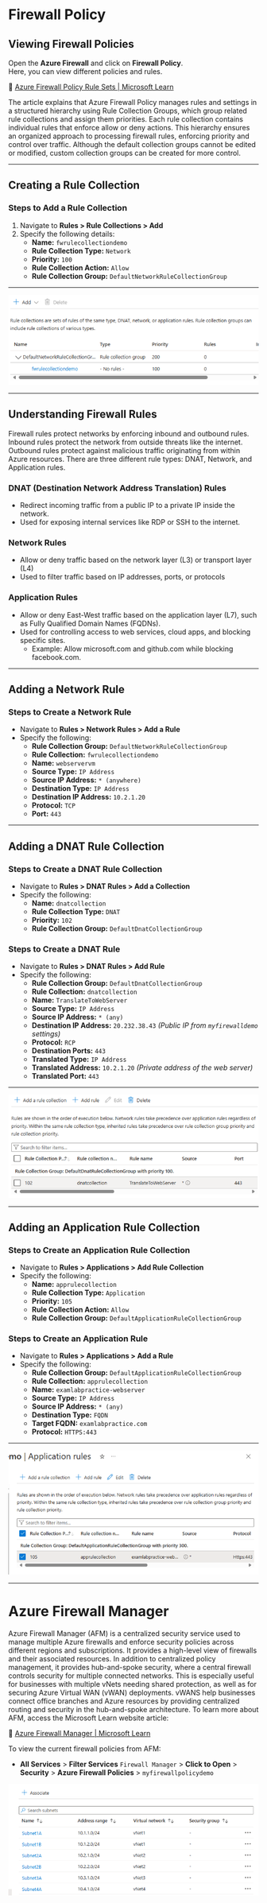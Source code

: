 # **Firewall Policy**  

## **Viewing Firewall Policies**  
Open the **Azure Firewall** and click on **Firewall Policy**.  
Here, you can view different policies and rules.  

📖 [Azure Firewall Policy Rule Sets | Microsoft Learn](https://learn.microsoft.com/en-us/azure/firewall/policy-rule-sets)  

The article explains that Azure Firewall Policy manages rules and settings in a structured hierarchy using Rule Collection Groups, which group related rule collections and assign them priorities. Each rule collection contains individual rules that enforce allow or deny actions. This hierarchy ensures an organized approach to processing firewall rules, enforcing priority and control over traffic. Although the default collection groups cannot be edited or modified, custom collection groups can be created for more control.  

---

## **Creating a Rule Collection**  
### **Steps to Add a Rule Collection**  
1. Navigate to **Rules > Rule Collections > Add**  
2. Specify the following details:  
   - **Name:** `fwrulecollectiondemo`  
   - **Rule Collection Type:** `Network`  
   - **Priority:** `100`  
   - **Rule Collection Action:** `Allow`  
   - **Rule Collection Group:** `DefaultNetworkRuleCollectionGroup`  

---
![getcontent](https://github.com/GSecAwareness/Firewall/blob/main/RuleCollectionDemo.png)  

---

## **Understanding Firewall Rules**  
Firewall rules protect networks by enforcing inbound and outbound rules. Inbound rules protect the network from outside threats like the internet. Outbound rules protect against malicious traffic originating from within Azure resources. There are three different rule types: DNAT, Network, and Application rules. 

### DNAT (Destination Network Address Translation) Rules  
- Redirect incoming traffic from a public IP to a private IP inside the network.  
- Used for exposing internal services like RDP or SSH to the internet.  

### Network Rules  
- Allow or deny traffic based on the network layer (L3) or transport layer (L4)
- Used to filter traffic based on IP addresses, ports, or protocols  

### Application Rules  
- Allow or deny East-West traffic based on the application layer (L7), such as Fully Qualified Domain Names (FQDNs).  
- Used for controlling access to web services, cloud apps, and blocking specific sites.  
  - Example: Allow microsoft.com and github.com while blocking facebook.com.  

---

## **Adding a Network Rule**  
### **Steps to Create a Network Rule**  
- Navigate to **Rules > Network Rules > Add a Rule**  
- Specify the following:  
   - **Rule Collection Group:** `DefaultNetworkRuleCollectionGroup`  
   - **Rule Collection:** `fwrulecollectiondemo`  
   - **Name:** `webservervm`  
   - **Source Type:** `IP Address`  
   - **Source IP Address:** `* (anywhere)`  
   - **Destination Type:** `IP Address`  
   - **Destination IP Address:** `10.2.1.20`  
   - **Protocol:** `TCP`  
   - **Port:** `443`  

---

## **Adding a DNAT Rule Collection**  
### **Steps to Create a DNAT Rule Collection**  
- Navigate to **Rules > DNAT Rules > Add a Collection**  
- Specify the following:  
   - **Name:** `dnatcollection`  
   - **Rule Collection Type:** `DNAT`  
   - **Priority:** `102`  
   - **Rule Collection Group:** `DefaultDnatCollectionGroup`  

### **Steps to Create a DNAT Rule**  
- Navigate to **Rules > DNAT Rules > Add Rule**  
- Specify the following:  
   - **Rule Collection Group:** `DefaultDnatCollectionGroup`  
   - **Rule Collection:** `dnatcollection`  
   - **Name:** `TranslateToWebServer`  
   - **Source Type:** `IP Address`  
   - **Source IP Address:** `* (any)`  
   - **Destination IP Address:** `20.232.38.43` *(Public IP from `myfirewalldemo` settings)*  
   - **Protocol:** `RCP`  
   - **Destination Ports:** `443`  
   - **Translated Type:** `IP Address`  
   - **Translated Address:** `10.2.1.20` *(Private address of the web server)*  
   - **Translated Port:** `443`  

---
![get-content](https://github.com/GSecAwareness/Firewall/blob/main/translatetowebserver.png)  

---

## **Adding an Application Rule Collection**  
### **Steps to Create an Application Rule Collection**  
- Navigate to **Rules > Applications > Add Rule Collection**  
- Specify the following:  
   - **Name:** `apprulecollection`  
   - **Rule Collection Type:** `Application`  
   - **Priority:** `105`  
   - **Rule Collection Action:** `Allow`  
   - **Rule Collection Group:** `DefaultApplicationRuleCollectionGroup`  

### **Steps to Create an Application Rule**  
- Navigate to **Rules > Applications > Add a Rule**  
- Specify the following:  
   - **Rule Collection Group:** `DefaultApplicationRuleCollectionGroup`  
   - **Rule Collection:** `apprulecollection`  
   - **Name:** `examlabpractice-webserver`  
   - **Source Type:** `IP Address`  
   - **Source IP Address:** `* (any)`  
   - **Destination Type:** `FQDN`  
   - **Target FQDN:** `examlabpractice.com`  
   - **Protocol:** `HTTPS:443`  

---
![get-content](https://github.com/GSecAwareness/Firewall/blob/main/application%20rule.png)  

---

# **Azure Firewall Manager**  

Azure Firewall Manager (AFM) is a centralized security service used to manage multiple Azure firewalls and enforce security policies across different regions and subscriptions. It provides a high-level view of firewalls and their associated resources. In addition to centralized policy management, it provides hub-and-spoke security, where a central firewall controls security for multiple connected networks. This is especially useful for businesses with multiple vNets needing shared protection, as well as for securing Azure Virtual WAN (vWAN) deployments. vWANS help businesses connect office branches and Azure resources by providing centralized routing and security in the hub-and-spoke architecture. To learn more about AFM, access the Microsoft Learn website article:  

📖 [Azure Firewall Manager | Microsoft Learn](https://learn.microsoft.com/en-us/azure/firewall-manager/overview)  

To view the current firewall policies from AFM: 
- **All Services** > **Filter Services** `Firewall Manager` > **Click to Open** > **Security** > **Azure Firewall Policies** > `myfirewallpolicydemo`

![get-content](https://github.com/GSecAwareness/Firewall/blob/main/finish%20wubnet%20pic.png)



